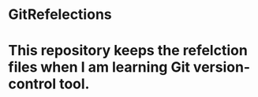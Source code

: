# GitRefelections

# This repository keeps the refelction files when I am learning Git version-control tool.
